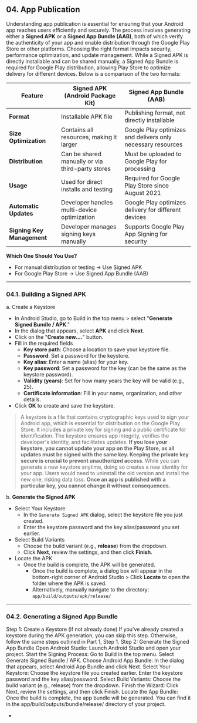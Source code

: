 ## 04. App Publication

Understanding app publication is essential for ensuring that your Android app reaches users efficiently and securely. The process involves generating either a **Signed APK** or a **Signed App Bundle (AAB)**, both of which verify the authenticity of your app and enable distribution through the Google Play Store or other platforms. Choosing the right format impacts security, performance optimization, and update management. While a Signed APK is directly installable and can be shared manually, a Signed App Bundle is required for Google Play distribution, allowing Play Store to optimize delivery for different devices. Below is a comparison of the two formats:

| Feature | Signed APK (Android Package Kit) | Signed App Bundle (AAB) |
|---|---|----|
| **Format** | Installable APK file | Publishing format, not directly installable |
| **Size Optimization** | Contains all resources, making it larger | Google Play optimizes and delivers only necessary resources |
| **Distribution** | Can be shared manually or via third-party stores | Must be uploaded to Google Play for processing |
| **Usage** | Used for direct installs and testing | Required for Google Play Store since August 2021 |
| **Automatic Updates** | Developer handles multi-device optimization | Google Play optimizes delivery for different devices |
| **Signing Key Management** | Developer manages signing keys manually | Supports Google Play App Signing for security |

**Which One Should You Use?**
* For manual distribution or testing → Use Signed APK
* For Google Play Store → Use Signed App Bundle (AAB)

---

### 04.1. Building a Signed APK

a. Create a Keystore
  - In Android Studio, go to Build in the top menu > select "**Generate Signed Bundle / APK**."
  - In the dialog that appears, select **APK** and click **Next**.
  - Click on the "**Create new....**" button.
  - Fill in the required fields
    - **Key store path**: Choose a location to save your keystore file.
    - **Password**: Set a password for the keystore.
    - **Key alias**: Enter a name (alias) for your key.
    - **Key password**: Set a password for the key (can be the same as the keystore password).
    - **Validity (years)**: Set for how many years the key will be valid (e.g., 25).
    - **Certificate information**: Fill in your name, organization, and other details.
  - Click **OK** to create and save the keystore.

> A keystore is a file that contains cryptographic keys used to sign your Android app, which is essential for distribution on the Google Play Store. It includes a private key for signing and a public certificate for identification. The keystore ensures app integrity, verifies the developer's identity, and facilitates updates. **If you lose your keystore, you cannot update your app on the Play Store, as all updates must be signed with the same key. Keeping the private key secure is crucial to prevent unauthorized access**. While you can generate a new keystore anytime, doing so creates a new identity for your app. Users would need to uninstall the old version and install the new one, risking data loss. **Once an app is published with a particular key, you cannot change it without consequences.**

b. **Generate the Signed APK**
  - Select Your Keystore
    - In the `Generate Signed APK` dialog, select the keystore file you just created.
    - Enter the keystore password and the key alias/password you set earlier.
  - Select Build Variants
    - Choose the build variant (e.g., **release**) from the dropdown.
    - Click **Next**, review the settings, and then click **Finish**.
  - Locate the APK
    - Once the build is complete, the APK will be generated.
      - Once the build is complete, a dialog box will appear in the bottom-right corner of Android Studio > Click **Locate** to open the folder where the APK is saved.
      - Alternatively, manually navigate to the directory: `app/build/outputs/apk/release/`

---

### 04.2. Generating a Signed App Bundle
Step 1: Create a Keystore (if not already done)
If you’ve already created a keystore during the APK generation, you can skip this step. Otherwise, follow the same steps outlined in Part 1, Step 1.
Step 2: Generate the Signed App Bundle
Open Android Studio:
Launch Android Studio and open your project.
Start the Signing Process:
Go to Build in the top menu.
Select Generate Signed Bundle / APK.
Choose Android App Bundle:
In the dialog that appears, select Android App Bundle and click Next.
Select Your Keystore:
Choose the keystore file you created earlier.
Enter the keystore password and the key alias/password.
Select Build Variants:
Choose the build variant (e.g., release) from the dropdown.
Finish the Wizard:
Click Next, review the settings, and then click Finish.
Locate the App Bundle:
Once the build is complete, the app bundle will be generated. You can find it in the app/build/outputs/bundle/release/ directory of your project.




  - 
